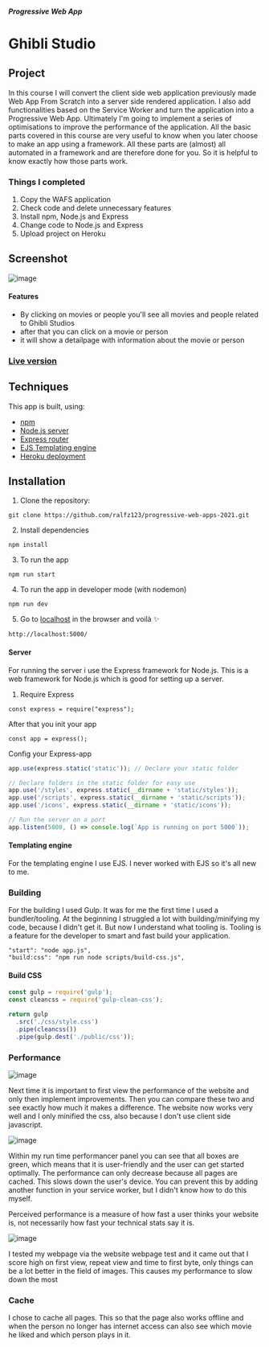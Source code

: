 ##### Progressive Web App

# Ghibli Studio

## Project
In this course I will convert the client side web application previously made Web App From Scratch into a server side rendered application. I also add functionalities based on the Service Worker and turn the application into a Progressive Web App. Ultimately I'm going to implement a series of optimisations to improve the performance of the application. All the basic parts covered in this course are very useful to know when you later choose to make an app using a framework. All these parts are (almost) all automated in a framework and are therefore done for you. So it is helpful to know exactly how those parts work.

### Things I completed
1. Copy the WAFS application
2. Check code and delete unnecessary features
3. Install npm, Node.js and Express
4. Change code to Node.js and Express
5. Upload project on Heroku

## Screenshot

![image](https://user-images.githubusercontent.com/78353674/113016813-1ee30280-917f-11eb-90ca-3d94d2c0aed4.png)

#### Features
- By clicking on movies or people you'll see all movies and people related to Ghibli Studios
- after that you can click on a movie or person
- it will show a detailpage with information about the movie or person

### [Live version](https://pwa-niels.herokuapp.com/)

## Techniques
This app is built, using:
- [npm](https://www.npmjs.com/)
- [Node.js server](https://nodejs.org/)
- [Express router](https://expressjs.com/)
- [EJS Templating engine](https://ejs.co/)
- [Heroku deployment](https://www.heroku.com/nodejs)

## Installation
1. Clone the repository:  
```
git clone https://github.com/ralfz123/progressive-web-apps-2021.git
```

2. Install dependencies   
```
npm install
```

3. To run the app   
```
npm run start
```

4. To run the app in developer mode (with nodemon)
```
npm run dev
```
5. Go to [localhost](http://localhost:5000/) in the browser and voilà :sparkles:
```
http://localhost:5000/
```

#### Server 
For running the server i use the Express framework for Node.js. This is a web framework for Node.js which is good for setting up a server.

1. Require Express
```
const express = require("express");
```

After that you init your app
```
const app = express();
```

Config your Express-app
```js
app.use(express.static('static')); // Declare your static folder

// Declare folders in the static folder for easy use
app.use('/styles', express.static(__dirname + 'static/styles'));
app.use('/scripts', express.static(__dirname + 'static/scripts'));
app.use('/icons', express.static(__dirname + 'static/icons'));

// Run the server on a port
app.listen(5000, () => console.log(`App is running on port 5000`));
```

#### Templating engine
For the templating engine I use EJS. I never worked with EJS so it's all new to me.

### Building
For the building I used Gulp. It was for me the first time I used a bundler/tooling. At the beginning I struggled a lot with building/minifying my code, because I didn't get it. But now I understand what tooling is. Tooling is a feature for the developer to smart and fast build your application.

```
"start": "node app.js",
"build:css": "npm run node scripts/build-css.js",
```

#### Build CSS
```js
const gulp = require('gulp');
const cleancss = require('gulp-clean-css');

return gulp
  .src('./css/style.css')
  .pipe(cleancss())
  .pipe(gulp.dest('./public/css'));

```

### Performance

![image](https://user-images.githubusercontent.com/78353674/112648034-639e2f00-8e49-11eb-912b-0a0e9f8ebd8e.png)

Next time it is important to first view the performance of the website and only then implement improvements. Then you can compare these two and see exactly how much it makes a difference. The website now works very well and I only minified the css, also because I don't use client side javascript.

![image](https://user-images.githubusercontent.com/78353674/112664677-82f18800-8e5a-11eb-96c7-6432f73ca9a4.png)

Within my run time performancer panel you can see that all boxes are green, which means that it is user-friendly and the user can get started optimally. 
The performance can only decrease because all pages are cached. This slows down the user's device. You can prevent this by adding another function in your service worker, but I didn't know how to do this myself.

Perceived performance is a measure of how fast a user thinks your website is, not necessarily how fast your technical stats say it is.

![image](https://user-images.githubusercontent.com/78353674/112665971-f051e880-8e5b-11eb-8367-b7d1eb3a7400.png)

I tested my webpage via the website webpage test and it came out that I score high on first view, repeat view and time to first byte, only things can be a lot better in the field of images. This causes my performance to slow down the most

### Cache
I chose to cache all pages. This so that the page also works offline and when the person no longer has internet access can also see which movie he liked and which person plays in it.
